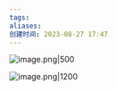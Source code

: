 ```yaml
---
tags: 
aliases: 
创建时间: 2023-08-27 17:47
---
```


![image.png|500](https://zbn-picture-1319009493.cos.ap-guangzhou.myqcloud.com/public-pic/202308302152644.png)



![image.png|1200](https://zbn-picture-1319009493.cos.ap-guangzhou.myqcloud.com/public-pic/202308302151032.png)



